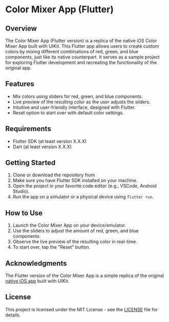 # Color Mixer App (Flutter)



## Overview

The Color Mixer App (Flutter version) is a replica of the native iOS Color Mixer App built with UIKit. This Flutter app allows users to create custom colors by mixing different combinations of red, green, and blue components, just like its native counterpart. It serves as a sample project for exploring Flutter development and recreating the functionality of the original app.

## Features

- Mix colors using sliders for red, green, and blue components.
- Live preview of the resulting color as the user adjusts the sliders.
- Intuitive and user-friendly interface, designed with Flutter.
- Reset option to start over with default color settings.

<!-- TODO: ## Screenshots (Todo)-->

<!-- TODO: Add screenshots of the app in action -->

## Requirements

- Flutter SDK (at least version X.X.X)
- Dart (at least version X.X.X)

## Getting Started

1. Clone or download the repository from
2. Make sure you have Flutter SDK installed on your machine.
3. Open the project in your favorite code editor (e.g., VSCode, Android Studio).
4. Run the app on a simulator or a physical device using `flutter run`.

## How to Use

1. Launch the Color Mixer App on your device/emulator.
2. Use the sliders to adjust the amount of red, green, and blue components.
3. Observe the live preview of the resulting color in real-time.
4. To start over, tap the "Reset" button.

## Acknowledgments

The Flutter version of the Color Mixer App is a simple replica of the original [native iOS app](https://github.com/WojuadeAA/colormixapp) built with UIKit.
## License

This project is licensed under the MIT License - see the [LICENSE](LICENSE) file for details.


